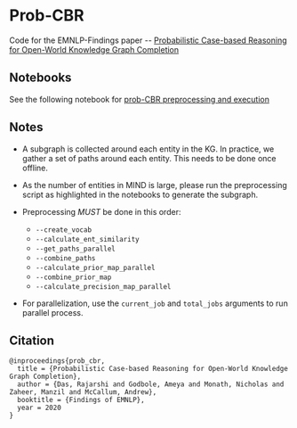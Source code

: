 # Prob-CBR

Code for the EMNLP-Findings paper -- [Probabilistic Case-based Reasoning for Open-World Knowledge Graph Completion](https://arxiv.org/abs/2010.03548)

## Notebooks
See the following notebook for [prob-CBR preprocessing and execution](../../Notebooks/5_Generate_pCBR_Predictions.ipynb)

## Notes
* A subgraph is collected around each entity in the KG. In practice, we gather a set of paths around each entity. This needs to be done once offline. 
* As the number of entities in MIND is large, please run the preprocessing script as highlighted in the notebooks to generate the subgraph. 
* Preprocessing *MUST* be done in this order: 
  * `--create_vocab`
  * `--calculate_ent_similarity`
  * `--get_paths_parallel`
  * `--combine_paths`
  * `--calculate_prior_map_parallel`
  * `--combine_prior_map`
  * `--calculate_precision_map_parallel`

* For parallelization, use the `current_job` and `total_jobs` arguments to run parallel process.

## Citation

```
@inproceedings{prob_cbr,
  title = {Probabilistic Case-based Reasoning for Open-World Knowledge Graph Completion},
  author = {Das, Rajarshi and Godbole, Ameya and Monath, Nicholas and Zaheer, Manzil and McCallum, Andrew},
  booktitle = {Findings of EMNLP},
  year = 2020
}
```

